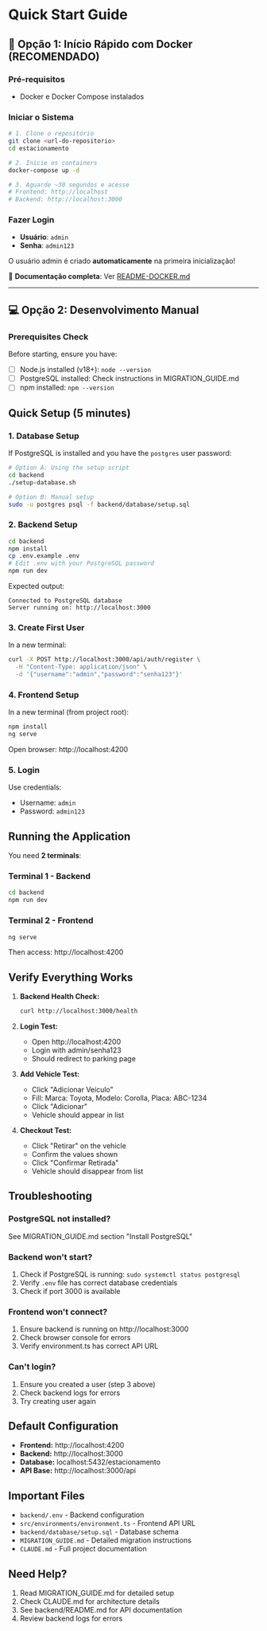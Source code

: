 # Quick Start Guide

## 🐳 Opção 1: Início Rápido com Docker (RECOMENDADO)

### Pré-requisitos
- Docker e Docker Compose instalados

### Iniciar o Sistema
```bash
# 1. Clone o repositório
git clone <url-do-repositorio>
cd estacionamento

# 2. Inicie os containers
docker-compose up -d

# 3. Aguarde ~30 segundos e acesse
# Frontend: http://localhost
# Backend: http://localhost:3000
```

### Fazer Login
- **Usuário**: `admin`
- **Senha**: `admin123`

O usuário admin é criado **automaticamente** na primeira inicialização!

📖 **Documentação completa**: Ver [README-DOCKER.md](README-DOCKER.md)

---

## 💻 Opção 2: Desenvolvimento Manual

### Prerequisites Check

Before starting, ensure you have:
- [ ] Node.js installed (v18+): `node --version`
- [ ] PostgreSQL installed: Check instructions in MIGRATION_GUIDE.md
- [ ] npm installed: `npm --version`

## Quick Setup (5 minutes)

### 1. Database Setup

If PostgreSQL is installed and you have the `postgres` user password:

```bash
# Option A: Using the setup script
cd backend
./setup-database.sh

# Option B: Manual setup
sudo -u postgres psql -f backend/database/setup.sql
```

### 2. Backend Setup

```bash
cd backend
npm install
cp .env.example .env
# Edit .env with your PostgreSQL password
npm run dev
```

Expected output:
```
Connected to PostgreSQL database
Server running on: http://localhost:3000
```

### 3. Create First User

In a new terminal:
```bash
curl -X POST http://localhost:3000/api/auth/register \
  -H "Content-Type: application/json" \
  -d '{"username":"admin","password":"senha123"}'
```

### 4. Frontend Setup

In a new terminal (from project root):
```bash
npm install
ng serve
```

Open browser: http://localhost:4200

### 5. Login

Use credentials:
- Username: `admin`
- Password: `admin123`

## Running the Application

You need **2 terminals**:

### Terminal 1 - Backend
```bash
cd backend
npm run dev
```

### Terminal 2 - Frontend
```bash
ng serve
```

Then access: http://localhost:4200

## Verify Everything Works

1. **Backend Health Check:**
   ```bash
   curl http://localhost:3000/health
   ```

2. **Login Test:**
   - Open http://localhost:4200
   - Login with admin/senha123
   - Should redirect to parking page

3. **Add Vehicle Test:**
   - Click "Adicionar Veículo"
   - Fill: Marca: Toyota, Modelo: Corolla, Placa: ABC-1234
   - Click "Adicionar"
   - Vehicle should appear in list

4. **Checkout Test:**
   - Click "Retirar" on the vehicle
   - Confirm the values shown
   - Click "Confirmar Retirada"
   - Vehicle should disappear from list

## Troubleshooting

### PostgreSQL not installed?
See MIGRATION_GUIDE.md section "Install PostgreSQL"

### Backend won't start?
1. Check if PostgreSQL is running: `sudo systemctl status postgresql`
2. Verify `.env` file has correct database credentials
3. Check if port 3000 is available

### Frontend won't connect?
1. Ensure backend is running on http://localhost:3000
2. Check browser console for errors
3. Verify environment.ts has correct API URL

### Can't login?
1. Ensure you created a user (step 3 above)
2. Check backend logs for errors
3. Try creating user again

## Default Configuration

- **Frontend:** http://localhost:4200
- **Backend:** http://localhost:3000
- **Database:** localhost:5432/estacionamento
- **API Base:** http://localhost:3000/api

## Important Files

- `backend/.env` - Backend configuration
- `src/environments/environment.ts` - Frontend API URL
- `backend/database/setup.sql` - Database schema
- `MIGRATION_GUIDE.md` - Detailed migration instructions
- `CLAUDE.md` - Full project documentation

## Need Help?

1. Read MIGRATION_GUIDE.md for detailed setup
2. Check CLAUDE.md for architecture details
3. See backend/README.md for API documentation
4. Review backend logs for errors
